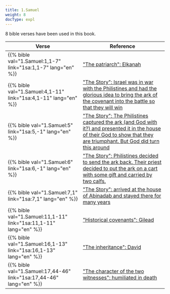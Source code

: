 ```yaml
---
title: 1.Samuel
weight: 8
docType: expl
---
```


8 bible verses have been used in this book.

| Verse | Reference |
|-------|-----------|
| {{% bible val="1.Samuel:1,1-7" link="1sa:1,1-7" lang="en" %}} | ["The patriarch": Elkanah](/expl/background/israel/the-role-of-family-in-the-bible#7e2f) |
| {{% bible val="1.Samuel:4,1-11" link="1sa:4,1-11" lang="en" %}} | ["The Story": Israel was in war with the Philistines and had the glorious idea to bring the ark of the covenant into the battle so that they will win](/expl/bible/creation/the-story-of-uzzah#None) |
| {{% bible val="1.Samuel:5" link="1sa:5,-1" lang="en" %}} | ["The Story": The Philistines captured the ark (and God with it?) and presented it in the house of their God to show that they are triumphant. But God did turn this around](/expl/bible/creation/the-story-of-uzzah#None) |
| {{% bible val="1.Samuel:6" link="1sa:6,-1" lang="en" %}} | ["The Story": Philistines decided to send the ark back. Their priest decided to put the ark on a cart with some gift and carried by two calfs.](/expl/bible/creation/the-story-of-uzzah#None) |
| {{% bible val="1.Samuel:7,1" link="1sa:7,1" lang="en" %}} | ["The Story": arrived at the house of Abinadab and stayed there for many years](/expl/bible/creation/the-story-of-uzzah#None) |
| {{% bible val="1.Samuel:11,1-11" link="1sa:11,1-11" lang="en" %}} | ["Historical covenants": Gilead](/expl/background/israel/gods-covenant#0c36) |
| {{% bible val="1.Samuel:16,1-13" link="1sa:16,1-13" lang="en" %}} | ["The inheritance": David](/expl/background/israel/the-role-of-family-in-the-bible#4395) |
| {{% bible val="1.Samuel:17,44-46" link="1sa:17,44-46" lang="en" %}} | ["The character of the two witnesses": humiliated in death](/expl/content/witnesses/the-two-witnesses#3181) |
